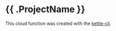 # {{ .ProjectName }}

This cloud function was created with the [kettle-cli](https://github.com/operatorai/kettle-cli).
